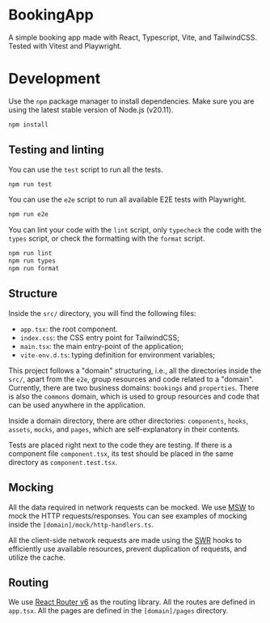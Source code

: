 # BookingApp

A simple booking app made with React, Typescript, Vite, and TailwindCSS.
Tested with Vitest and Playwright.

# Development

Use the `npm` package manager to install dependencies. Make sure you are using
the latest stable version of Node.js (v20.11).

```bash
npm install
```

## Testing and linting

You can use the `test` script to run all the tests.

```bash
npm run test
```

You can use the `e2e` script to run all available E2E tests with Playwright.

```bash
npm run e2e
```

You can lint your code with the `lint` script, only `typecheck` the code with
the `types` script, or check the formatting with the `format` script.

```bash
npm run lint
npm run types
npm run format
```

## Structure

Inside the `src/` directory, you will find the following files:

- `app.tsx`: the root component.
- `index.css`: the CSS entry point for TailwindCSS;
- `main.tsx`: the main entry-point of the application;
- `vite-env.d.ts`: typing definition for environment variables;

This project follows a "domain" structuring, i.e., all the directories inside
the `src/`, apart from the `e2e`, group resources and code related to a
"domain". Currently, there are two business domains: `bookings` and
`properties`. There is also the `commons` domain, which is used to group
resources and code that can be used anywhere in the application.

Inside a domain directory, there are other directories: `components`, `hooks`, `assets`, `mocks`, and `pages`, which are self-explanatory in their contents.

Tests are placed right next to the code they are testing. If there is a
component file `component.tsx`, its test should be placed in the same directory
as `component.test.tsx`.

## Mocking

All the data required in network requests can be mocked. We use
[MSW](https://mswjs.io/) to mock the HTTP requests/responses. You can see
examples of mocking inside the `[domain]/mock/http-handlers.ts`.

All the client-side network requests are made using the
[SWR](https://swr.vercel.app/) hooks to efficiently use available resources, prevent duplication of requests, and utilize the cache.

## Routing

We use [React Router v6](https://reactrouter.com/en/main) as the routing
library. All the routes are defined in `app.tsx`. All the pages are defined in
the `[domain]/pages` directory.
